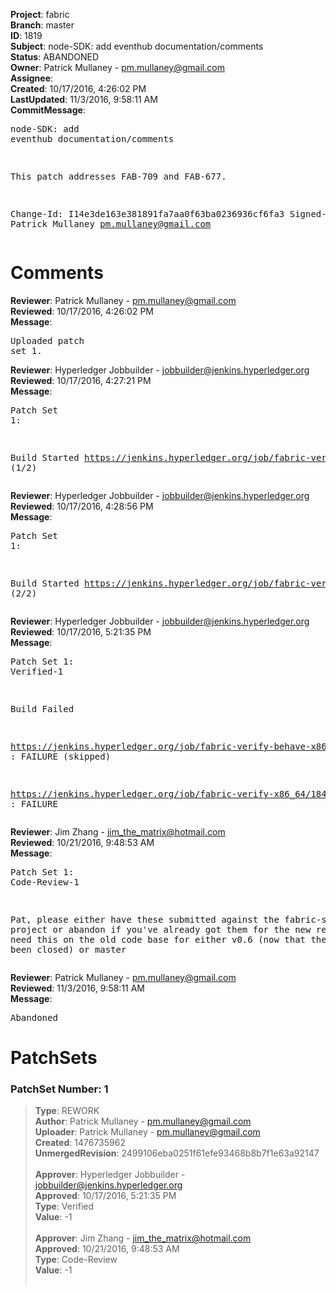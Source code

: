 <strong>Project</strong>: fabric<br><strong>Branch</strong>: master<br><strong>ID</strong>: 1819<br><strong>Subject</strong>: node-SDK: add eventhub documentation/comments<br><strong>Status</strong>: ABANDONED<br><strong>Owner</strong>: Patrick Mullaney - pm.mullaney@gmail.com<br><strong>Assignee</strong>:<br><strong>Created</strong>: 10/17/2016, 4:26:02 PM<br><strong>LastUpdated</strong>: 11/3/2016, 9:58:11 AM<br><strong>CommitMessage</strong>:<br><pre>node-SDK: add eventhub documentation/comments

This patch addresses FAB-709 and FAB-677.

Change-Id: I14e3de163e381891fa7aa0f63ba0236936cf6fa3
Signed-off-by: Patrick Mullaney <pm.mullaney@gmail.com>
</pre><h1>Comments</h1><strong>Reviewer</strong>: Patrick Mullaney - pm.mullaney@gmail.com<br><strong>Reviewed</strong>: 10/17/2016, 4:26:02 PM<br><strong>Message</strong>: <pre>Uploaded patch set 1.</pre><strong>Reviewer</strong>: Hyperledger Jobbuilder - jobbuilder@jenkins.hyperledger.org<br><strong>Reviewed</strong>: 10/17/2016, 4:27:21 PM<br><strong>Message</strong>: <pre>Patch Set 1:

Build Started https://jenkins.hyperledger.org/job/fabric-verify-behave-x86_64/745/ (1/2)</pre><strong>Reviewer</strong>: Hyperledger Jobbuilder - jobbuilder@jenkins.hyperledger.org<br><strong>Reviewed</strong>: 10/17/2016, 4:28:56 PM<br><strong>Message</strong>: <pre>Patch Set 1:

Build Started https://jenkins.hyperledger.org/job/fabric-verify-x86_64/1848/ (2/2)</pre><strong>Reviewer</strong>: Hyperledger Jobbuilder - jobbuilder@jenkins.hyperledger.org<br><strong>Reviewed</strong>: 10/17/2016, 5:21:35 PM<br><strong>Message</strong>: <pre>Patch Set 1: Verified-1

Build Failed 

https://jenkins.hyperledger.org/job/fabric-verify-behave-x86_64/745/ : FAILURE (skipped)

https://jenkins.hyperledger.org/job/fabric-verify-x86_64/1848/ : FAILURE</pre><strong>Reviewer</strong>: Jim Zhang - jim_the_matrix@hotmail.com<br><strong>Reviewed</strong>: 10/21/2016, 9:48:53 AM<br><strong>Message</strong>: <pre>Patch Set 1: Code-Review-1

Pat, please either have these submitted against the fabric-sdk-node project or abandon if you've already got them for the new repo. we don't need this on the old code base for either v0.6 (now that the branch has been closed) or master</pre><strong>Reviewer</strong>: Patrick Mullaney - pm.mullaney@gmail.com<br><strong>Reviewed</strong>: 11/3/2016, 9:58:11 AM<br><strong>Message</strong>: <pre>Abandoned</pre><h1>PatchSets</h1><h3>PatchSet Number: 1</h3><blockquote><strong>Type</strong>: REWORK<br><strong>Author</strong>: Patrick Mullaney - pm.mullaney@gmail.com<br><strong>Uploader</strong>: Patrick Mullaney - pm.mullaney@gmail.com<br><strong>Created</strong>: 1476735962<br><strong>UnmergedRevision</strong>: 2499106eba0251f61efe93468b8b7f1e63a92147<br><br><strong>Approver</strong>: Hyperledger Jobbuilder - jobbuilder@jenkins.hyperledger.org<br><strong>Approved</strong>: 10/17/2016, 5:21:35 PM<br><strong>Type</strong>: Verified<br><strong>Value</strong>: -1<br><br><strong>Approver</strong>: Jim Zhang - jim_the_matrix@hotmail.com<br><strong>Approved</strong>: 10/21/2016, 9:48:53 AM<br><strong>Type</strong>: Code-Review<br><strong>Value</strong>: -1<br><br></blockquote>
